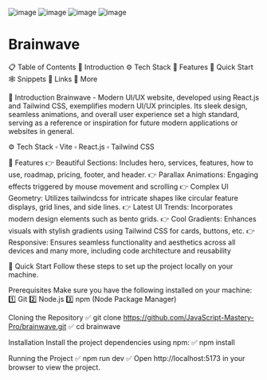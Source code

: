 ![image](https://github.com/chroll0/Brainwave/assets/89222386/f53c94e8-b22c-4971-bd3e-18e25e7cf385)
![image](https://github.com/chroll0/Brainwave/assets/89222386/ced39e14-d3fb-41d1-9f75-79f2e3cb9a45) ![image](https://github.com/chroll0/Brainwave/assets/89222386/d771096b-43be-4231-a060-1d6018ef3a99) ![image](https://github.com/chroll0/Brainwave/assets/89222386/d334a16a-c96c-4207-bd13-5f7c9143a0ed)

<h1>Brainwave</h1>

📋 Table of Contents
🤖 Introduction
⚙️ Tech Stack
🔋 Features
🤸 Quick Start
🕸️ Snippets
🔗 Links
🚀 More

🤖 Introduction
Brainwave - Modern UI/UX website, developed using React.js and Tailwind CSS, exemplifies modern UI/UX principles. Its sleek design, seamless animations, and overall user experience set a high standard, serving as a reference or inspiration for future modern applications or websites in general.

⚙️ Tech Stack
▫️ Vite
▫️ React.js
▫️ Tailwind CSS

🔋 Features
👉 Beautiful Sections: Includes hero, services, features, how to use, roadmap, pricing, footer, and header.
👉 Parallax Animations: Engaging effects triggered by mouse movement and scrolling
👉 Complex UI Geometry: Utilizes tailwindcss for intricate shapes like circular feature displays, grid lines, and side lines.
👉 Latest UI Trends: Incorporates modern design elements such as bento grids.
👉 Cool Gradients: Enhances visuals with stylish gradients using Tailwind CSS for cards, buttons, etc.
👉 Responsive: Ensures seamless functionality and aesthetics across all devices
and many more, including code architecture and reusability

🤸 Quick Start
Follow these steps to set up the project locally on your machine.

Prerequisites
Make sure you have the following installed on your machine:
1️⃣ Git
2️⃣ Node.js
3️⃣ npm (Node Package Manager)

Cloning the Repository
✅ git clone https://github.com/JavaScript-Mastery-Pro/brainwave.git
✅ cd brainwave

Installation
Install the project dependencies using npm:
✅ npm install

Running the Project
✅ npm run dev
✅ Open http://localhost:5173 in your browser to view the project.
